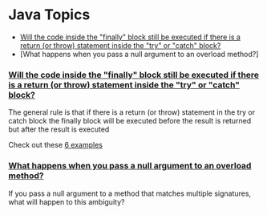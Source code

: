 # Java Topics

* [Will the code inside the "finally" block still be executed if there is a return (or throw) statement inside the "try" or "catch" block?](#user-content-will-the-code-inside-the-finally-block-still-be-executed-if-there-is-a-return-or-throw-statement-inside-the-try-or-catch-block)
* [What happens when you pass a null argument to an overload method?]

### [Will the code inside the "finally" block still be executed if there is a return (or throw) statement inside the "try" or "catch" block?](Finally.java)

The general rule is that 
if there is a return (or throw) statement in the try or catch block
the finally block will be executed before the result is returned but after the result is executed

Check out these [6 examples](Finally.java)

### [What happens when you pass a null argument to an overload method?](NullInOverloadMethods.java)

If you pass a null argument to a method that matches multiple signatures, what will happen to this ambiguity?